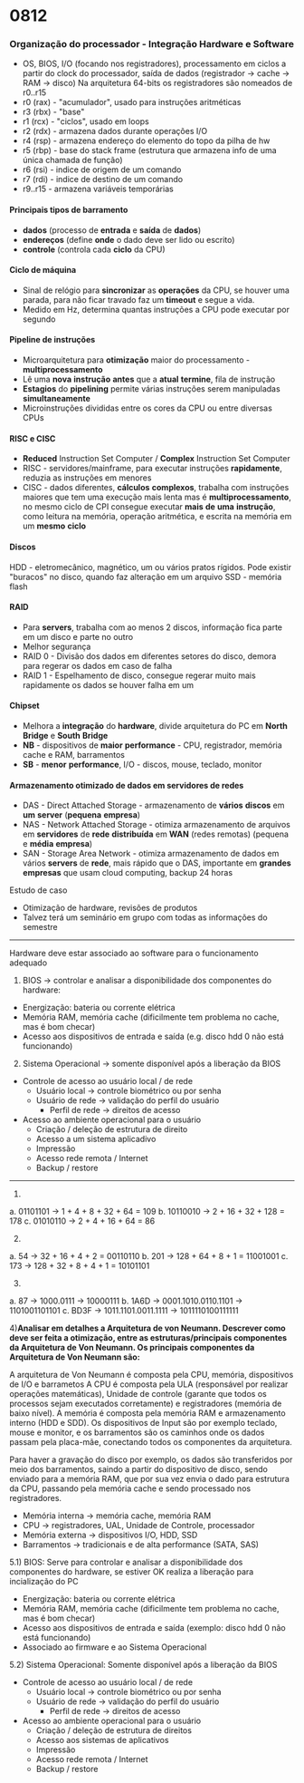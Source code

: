# 0812
### Organização do processador - Integração Hardware e Software
- OS, BIOS, I/O (focando nos registradores), processamento em ciclos a partir do clock do processador, saída de dados (registrador -> cache -> RAM -> disco)
Na arquitetura 64-bits os registradores são nomeados de r0..r15
- r0 (rax) - "acumulador",  usado para instruções aritméticas
- r3 (rbx) - "base"
- r1 (rcx) - "ciclos", usado em loops
- r2 (rdx) - armazena dados durante operações I/O
- r4 (rsp) - armazena endereço do elemento do topo da pilha de hw
- r5 (rbp) - base do stack frame (estrutura que armazena info de uma única chamada de função)
- r6 (rsi) - indice de origem de um comando
- r7 (rdi) - indice de destino de um comando
- r9..r15 - armazena variáveis temporárias

#### Principais tipos de barramento 
- **dados** (processo de **entrada** e **saída** de **dados**)
- **endereços** (define **onde** o dado deve ser lido ou escrito)
- **controle** (controla cada **ciclo** da CPU)

#### Ciclo de máquina
- Sinal de relógio para **sincronizar** as **operações** da CPU, se houver uma parada, para não ficar travado faz um **timeout** e segue a vida. 
- Medido em Hz, determina quantas instruções a CPU pode executar por segundo

#### Pipeline de instruções
- Microarquitetura para **otimização** maior do processamento - **multiprocessamento**
- Lê uma **nova** **instrução** **antes** que a **atual** **termine**, fila de instrução
- **Estagios** do **pipelining** permite várias instruções serem manipuladas **simultaneamente**
- Microinstruções divididas entre os cores da CPU ou entre diversas CPUs

#### RISC e CISC
- **Reduced** Instruction Set Computer / **Complex** Instruction Set Computer
- RISC - servidores/mainframe, para executar instruções **rapidamente**, reduzia as instruções em menores
- CISC - dados diferentes, **cálculos** **complexos**, trabalha com instruções maiores que tem uma execução mais lenta mas é **multiprocessamento**, no mesmo ciclo de CPI consegue executar **mais** **de** **uma** **instrução**, como leitura na memória, operação aritmética, e escrita na memória em um **mesmo** **ciclo**

#### Discos
HDD - eletromecânico, magnético, um ou vários pratos rígidos. Pode existir "buracos" no disco, quando faz alteração em um arquivo 
SSD - memória flash

#### RAID
- Para **servers**, trabalha com ao menos 2 discos, informação fica parte em um disco e parte no outro
- Melhor segurança 
- RAID 0 - Divisão dos dados em diferentes setores do disco, demora para regerar os dados em caso de falha
- RAID 1 - Espelhamento de disco, consegue regerar muito mais rapidamente os dados se houver falha em um

#### Chipset
- Melhora a **integração** do **hardware**, divide arquitetura do PC em **North** **Bridge** e **South** **Bridge**
- **NB** - dispositivos de **maior** **performance** - CPU, registrador, memória cache e RAM, barramentos
- **SB** - **menor** **performance**, I/O - discos, mouse, teclado, monitor

#### Armazenamento otimizado de dados em servidores de redes
- DAS - Direct Attached Storage - armazenamento de **vários** **discos** em **um** **server** (**pequena** **empresa**)
- NAS - Network Attached Storage - otimiza armazenamento de arquivos em **servidores** de **rede** **distribuída** em **WAN** (redes remotas) (pequena e **média** **empresa**)
- SAN - Storage Area Network - otimiza armazenamento de dados em vários **servers** de **rede**, mais rápido que o DAS, importante em **grandes** **empresas** que usam cloud computing, backup 24 horas

Estudo de caso
- Otimização de hardware, revisões de produtos
- Talvez terá um seminário em grupo com todas as informações do semestre


___

Hardware deve estar associado ao software para o funcionamento adequado
1) BIOS -> controlar e analisar a disponibilidade dos componentes do hardware:
- Energização: bateria ou corrente elétrica
- Memória RAM, memória cache (dificilmente tem problema no cache, mas é bom checar)
- Acesso aos dispositivos de entrada e saída (e.g. disco hdd 0 não está funcionando)

2) Sistema Operacional -> somente disponível após a liberação da BIOS
- Controle de acesso ao usuário local / de rede
	- Usuário local -> controle biométrico ou por senha
	- Usuário de rede -> validação do perfil do usuário
		- Perfil de rede -> direitos de acesso
- Acesso ao ambiente operacional para o usuário
	- Criação / deleção de estrutura de direito
	- Acesso a um sistema aplicadivo
	- Impressão
	- Acesso rede remota / Internet 
	- Backup / restore
___
1)
a. 01101101 -> 1 + 4 + 8 + 32 + 64 = 109
b. 10110010 -> 2 + 16 + 32 + 128 = 178
c. 01010110 -> 2 + 4 + 16 + 64 = 86

2)
a. 54 -> 32 + 16 + 4 + 2 = 00110110
b. 201 -> 128 + 64 + 8 + 1 = 11001001
c. 173 -> 128 + 32 + 8 + 4 + 1 = 10101101

3)
a. 87 -> 1000.0111 -> 10000111
b. 1A6D -> 0001.1010.0110.1101 -> 1101001101101
c. BD3F -> 1011.1101.0011.1111 -> 1011110100111111

4)**Analisar em detalhes a Arquitetura de von Neumann. Descrever como deve ser feita a otimização, entre as estruturas/principais componentes da Arquitetura de Von Neumann. Os principais componentes da Arquitetura de Von Neumann são:**

A arquitetura de Von Neumann é composta pela CPU, memória, dispositivos de I/O e barrametos
A CPU é composta pela ULA (responsável por realizar operações matemáticas), Unidade de controle (garante que todos os processos sejam executados corretamente) e registradores (memória de baixo nível). A memória é composta pela memória RAM e armazenamento interno (HDD e SDD). Os dispositivos de Input são por exemplo teclado, mouse e monitor, e os barramentos são os caminhos onde os dados passam pela placa-mãe, conectando todos os componentes da arquitetura.

Para haver a gravação do disco por exemplo, os dados são transferidos por meio dos barramentos, saindo a partir do dispositivo de disco, sendo enviado para a memória RAM, que por sua vez envia o dado para estrutura da CPU, passando pela memória cache e sendo processado nos registradores.

- Memória interna -> memória cache, memória RAM
- CPU -> registradores, UAL, Unidade de Controle, processador
- Memória externa -> dispositivos I/O, HDD, SSD
- Barramentos -> tradicionais e de alta performance (SATA, SAS)

5.1) BIOS: Serve para controlar e analisar a disponibilidade dos componentes do hardware, se estiver OK realiza a liberação para incialização do PC
- Energização: bateria ou corrente elétrica
- Memória RAM, memória cache (dificilmente tem problema no cache, mas é bom checar)
- Acesso aos dispositivos de entrada e saída (exemplo: disco hdd 0 não está funcionando)
- Associado ao firmware e ao Sistema Operacional

5.2) Sistema Operacional: Somente disponível após a liberação da BIOS
- Controle de acesso ao usuário local / de rede
	- Usuário local -> controle biométrico ou por senha
	- Usuário de rede -> validação do perfil do usuário
		- Perfil de rede -> direitos de acesso
- Acesso ao ambiente operacional para o usuário
	- Criação / deleção de estrutura de direitos
	- Acesso aos sistemas de aplicativos
	- Impressão
	- Acesso rede remota / Internet 
	- Backup / restore
